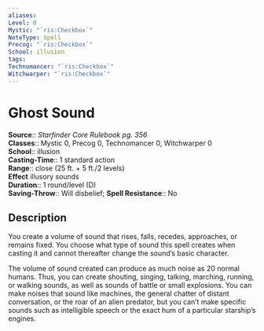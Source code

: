 ```yaml
---
aliases: 
Level: 0
Mystic: "`ris:Checkbox`"
NoteType: Spell
Precog: "`ris:Checkbox`"
School: illusion 
tags: 
Technomancer: "`ris:Checkbox`"
Witchwarper: "`ris:Checkbox`"
---
```


# Ghost Sound

**Source**:: _Starfinder Core Rulebook pg. 356_  
**Classes**:: Mystic 0, Precog 0, Technomancer 0, Witchwarper 0  
**School**:: illusion  
**Casting-Time**:: 1 standard action  
**Range**:: close (25 ft. + 5 ft./2 levels)  
**Effect** illusory sounds  
**Duration**:: 1 round/level (D)  
**Saving-Throw**:: Will disbelief;
**Spell Resistance**:: No

## Description

You create a volume of sound that rises, falls, recedes, approaches, or remains fixed. You choose what type of sound this spell creates when casting it and cannot thereafter change the sound’s basic character.

The volume of sound created can produce as much noise as 20 normal humans. Thus, you can create shouting, singing, talking, marching, running, or walking sounds, as well as sounds of battle or small explosions. You can make noises that sound like machines, the general chatter of distant conversation, or the roar of an alien predator, but you can’t make specific sounds such as intelligible speech or the exact hum of a particular starship’s engines.
